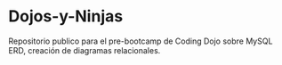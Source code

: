 # Dojos-y-Ninjas
Repositorio publico para el pre-bootcamp de Coding Dojo sobre MySQL ERD, creación de diagramas relacionales.
